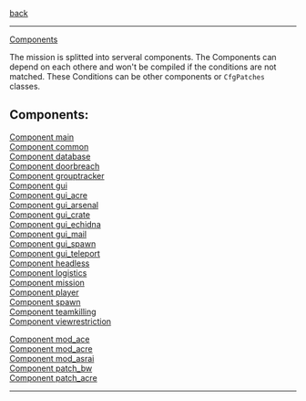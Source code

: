 [back](README.md)

<hr>

[Components](#acomponents)

The mission is splitted into serveral components. The Components can depend on each othere and won't be compiled if the conditions are not matched.
These Conditions can be other components or `CfgPatches` classes.

## <a name="acomponents"></a>Components:

[Component main](components/main.md)    
[Component common](components/common.md)    
[Component database](components/database.md)   
[Component doorbreach](components/doorbreach.md)   
[Component grouptracker](components/grouptracker.md)   
[Component gui](components/gui.md)   
[Component gui_acre](components/gui_acre.md)   
[Component gui_arsenal](components/gui_arsenal.md)   
[Component gui_crate](components/gui_crate.md)   
[Component gui_echidna](components/gui_echidna.md)   
[Component gui_mail](components/gui_mail.md)   
[Component gui_spawn](components/gui_spawn.md)   
[Component gui_teleport](components/gui_teleport.md)   
[Component headless](components/headless.md)   
[Component logistics](components/logistics.md)   
[Component mission](components/mission.md)   
[Component player](components/player.md)   
[Component spawn](components/spawn.md)   
[Component teamkilling](components/teamkilling.md)   
[Component viewrestriction](components/viewrestriction.md)   

[Component mod_ace](components/mod_ace.md)   
[Component mod_acre](components/mod_acre.md)   
[Component mod_asrai](components/mod_asrai.md)   
[Component patch_bw](components/patch_bw.md)   
[Component patch_acre](components/patch_acre.md)   


<hr>
